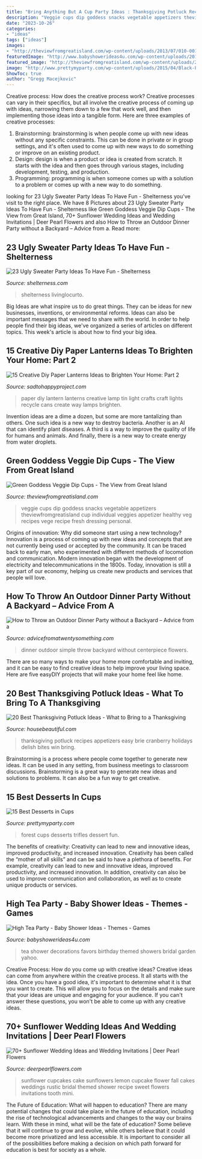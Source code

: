 ```yaml
---
title: "Bring Anything But A Cup Party Ideas : Thanksgiving Potluck Recipes Appetizers Easy Brie Cranberry Holidays Delish Bites Win Bring"
description: "Veggie cups dip goddess snacks vegetable appetizers theviewfromgreatisland cup individual veggies appetizer healthy veg recipes vege recipe fresh dressing personal"
date: "2023-10-26"
categories:
- "ideas"
tags: ["ideas"]
images:
- "http://theviewfromgreatisland.com/wp-content/uploads/2013/07/010-001.jpg"
featuredImage: "http://www.babyshowerideas4u.com/wp-content/uploads/2014/01/401666_499564446741436_1063851411_n.jpg"
featured_image: "http://theviewfromgreatisland.com/wp-content/uploads/2013/07/010-001.jpg"
image: "http://www.prettymyparty.com/wp-content/uploads/2015/04/Black-Forest-Trifles.jpg"
ShowToc: true
author: "Gregg Macejkovic"
---
```



Creative process: How does the creative process work?
Creative processes can vary in their specifics, but all involve the creative process of coming up with ideas, narrowing them down to a few that work well, and then implementing those ideas into a tangible form. Here are three examples of creative processes: 
1. Brainstorming: brainstorming is when people come up with new ideas without any specific constraints. This can be done in private or in group settings, and it's often used to come up with new ways to do something or improve on an existing product. 
2. Design: design is when a product or idea is created from scratch. It starts with the idea and then goes through various stages, including development, testing, and production. 
3. Programming: programming is when someone comes up with a solution to a problem or comes up with a new way to do something.

	

		
looking for 23 Ugly Sweater Party Ideas To Have Fun - Shelterness you've visit to the right place. We have 8 Pictures about 23 Ugly Sweater Party Ideas To Have Fun - Shelterness like Green Goddess Veggie Dip Cups - The View from Great Island, 70+ Sunflower Wedding Ideas and Wedding Invitations | Deer Pearl Flowers and also How to Throw an Outdoor Dinner Party without a Backyard – Advice from a. Read more:
		
    
## 23 Ugly Sweater Party Ideas To Have Fun - Shelterness

<img loading=lazy src="https://i.shelterness.com/2016/12/09-hang-green-and-red-ornaments-over-the-table.jpg" onerror="this.onerror=null;this.src='https://tse1.mm.bing.net/th?id=OIP.hogpJN-oRAazUBWnHNmhsQHaLI&amp;pid=15.1';" alt="23 Ugly Sweater Party Ideas To Have Fun - Shelterness">

_Source: shelterness.com_

>shelterness livinglocurto. 

	

Big Ideas are what inspire us to do great things. They can be ideas for new businesses, inventions, or environmental reforms. Ideas can also be important messages that we need to share with the world. In order to help people find their big ideas, we've organized a series of articles on different topics. This week's article is about how to find your big idea.

    
## 15 Creative Diy Paper Lanterns Ideas To Brighten Your Home: Part 2

<img loading=lazy src="http://sadtohappyproject.com/wp-content/uploads/2014/12/how-to-make-paper-lanterns2.jpg" onerror="this.onerror=null;this.src='https://tse2.mm.bing.net/th?id=OIP.0A3cydwM52-tC6sXzn2p7QHaJ4&amp;pid=15.1';" alt="15 Creative Diy Paper Lanterns Ideas to Brighten Your Home: Part 2">

_Source: sadtohappyproject.com_

>paper diy lantern lanterns creative lamp tin light crafts craft lights recycle cans create way lamps brighten. 

	

Invention ideas are a dime a dozen, but some are more tantalizing than others. One such idea is a new way to destroy bacteria. Another is an AI that can identify plant diseases. A third is a way to improve the quality of life for humans and animals. And finally, there is a new way to create energy from water droplets.

    
## Green Goddess Veggie Dip Cups - The View From Great Island

<img loading=lazy src="http://theviewfromgreatisland.com/wp-content/uploads/2013/07/010-001.jpg" onerror="this.onerror=null;this.src='https://tse2.mm.bing.net/th?id=OIP.NMcbwRbEYTKUEprZXx_f1AHaE8&amp;pid=15.1';" alt="Green Goddess Veggie Dip Cups - The View from Great Island">

_Source: theviewfromgreatisland.com_

>veggie cups dip goddess snacks vegetable appetizers theviewfromgreatisland cup individual veggies appetizer healthy veg recipes vege recipe fresh dressing personal. 

	

Origins of innovation: Why did someone start using a new technology?
Innovation is a process of coming up with new ideas and concepts that are not currently being used or accepted by the community. It can be traced back to early man, who experimented with different methods of locomotion and communication. Modern innovation began with the development of electricity and telecommunications in the 1800s. Today, innovation is still a key part of our economy, helping us create new products and services that people will love.

    
## How To Throw An Outdoor Dinner Party Without A Backyard – Advice From A

<img loading=lazy src="http://advicefromatwentysomething.com/wp-content/uploads/2016/06/Chinet4-Advicefroma20.jpg" onerror="this.onerror=null;this.src='https://tse1.mm.bing.net/th?id=OIP.0OJ2D15p8qzIOpYX9rzllwHaLH&amp;pid=15.1';" alt="How to Throw an Outdoor Dinner Party without a Backyard – Advice from a">

_Source: advicefromatwentysomething.com_

>dinner outdoor simple throw backyard without centerpiece flowers. 

	

There are so many ways to make your home more comfortable and inviting, and it can be easy to find creative ideas to help improve your living space. Here are five easyDIY projects that will make your home feel like home.

    
## 20 Best Thanksgiving Potluck Ideas - What To Bring To A Thanksgiving

<img loading=lazy src="https://hips.hearstapps.com/hmg-prod.s3.amazonaws.com/images/delish-cranberry-brie-bites-vertical-2-1540486092.jpg?crop=1xw:1xh;center,top&amp;resize=480:*" onerror="this.onerror=null;this.src='https://tse3.mm.bing.net/th?id=OIP.l0hLMrPYCgquZCvQu20XAQHaLH&amp;pid=15.1';" alt="20 Best Thanksgiving Potluck Ideas - What to Bring to a Thanksgiving">

_Source: housebeautiful.com_

>thanksgiving potluck recipes appetizers easy brie cranberry holidays delish bites win bring. 

	

Brainstorming is a process where people come together to generate new ideas. It can be used in any setting, from business meetings to classroom discussions. Brainstorming is a great way to generate new ideas and solutions to problems. It can also be a fun way to get creative.

    
## 15 Best Desserts In Cups

<img loading=lazy src="http://www.prettymyparty.com/wp-content/uploads/2015/04/Black-Forest-Trifles.jpg" onerror="this.onerror=null;this.src='https://tse3.mm.bing.net/th?id=OIP.fvMROMdKjQI-pSbq15zdNAHaLG&amp;pid=15.1';" alt="15 Best Desserts in Cups">

_Source: prettymyparty.com_

>forest cups desserts trifles dessert fun. 

	

The benefits of creativity: Creativity can lead to new and innovative ideas, improved productivity, and increased innovation.
Creativity has been called the “mother of all skills” and can be said to have a plethora of benefits. For example, creativity can lead to new and innovative ideas, improved productivity, and increased innovation. In addition, creativity can also be used to improve communication and collaboration, as well as to create unique products or services.

    
## High Tea Party - Baby Shower Ideas - Themes - Games

<img loading=lazy src="http://www.babyshowerideas4u.com/wp-content/uploads/2014/01/401666_499564446741436_1063851411_n.jpg" onerror="this.onerror=null;this.src='https://tse2.mm.bing.net/th?id=OIP.7QIQYOvF4OWTzP3dbOCPcQHaFj&amp;pid=15.1';" alt="High Tea Party - Baby Shower Ideas - Themes - Games">

_Source: babyshowerideas4u.com_

>tea shower decorations favors birthday themed showers bridal garden yahoo. 

	

Creative Process: How do you come up with creative ideas?
Creative ideas can come from anywhere within the creative process. It all starts with the idea. Once you have a good idea, it's important to determine what it is that you want to create. This will allow you to focus on the details and make sure that your ideas are unique and engaging for your audience. If you can't answer these questions, you won't be able to come up with any creative ideas.

    
## 70+ Sunflower Wedding Ideas And Wedding Invitations | Deer Pearl Flowers

<img loading=lazy src="http://www.deerpearlflowers.com/wp-content/uploads/2015/05/Sunflower-Cupcakes-for-Rustic-Fall-Weddings.jpg" onerror="this.onerror=null;this.src='https://tse4.mm.bing.net/th?id=OIP.6Hfr6uSp3qRxWT-H1_whTwHaKZ&amp;pid=15.1';" alt="70+ Sunflower Wedding Ideas and Wedding Invitations | Deer Pearl Flowers">

_Source: deerpearlflowers.com_

>sunflower cupcakes cake sunflowers lemon cupcake flower fall cakes weddings rustic bridal themed shower recipe sweet flowers invitations tooth mini. 

	

The Future of Education: What will happen to education?
There are many potential changes that could take place in the future of education, including the rise of technological advancements and changes to the way our brains learn. With these in mind, what will be the fate of education? Some believe that it will continue to grow and evolve, while others believe that it could become more privatized and less accessible. It is important to consider all of the possibilities before making a decision on which path forward for education is best for society as a whole.


